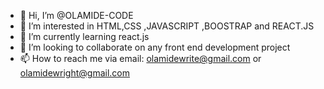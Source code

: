 - 👋 Hi, I’m @OLAMIDE-CODE
- 👀 I’m interested in HTML,CSS ,JAVASCRIPT ,BOOSTRAP and REACT.JS
- 🌱 I’m currently learning react.js
- 💞️ I’m looking to collaborate on any front end development project
- 📫 How to reach me via email: olamidewrite@gmail.com or olamidewright@gmail.com

<!---
OLAMIDE-CODE/OLAMIDE-CODE is a ✨ special ✨ repository because its `README.md` (this file) appears on your GitHub profile.
You can click the Preview link to take a look at your changes.
--->
